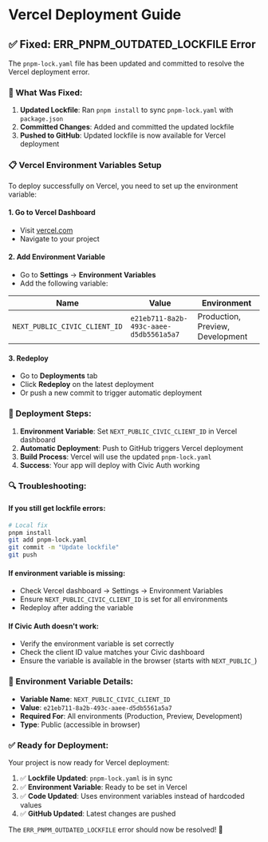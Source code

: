# Vercel Deployment Guide

## ✅ **Fixed: ERR_PNPM_OUTDATED_LOCKFILE Error**

The `pnpm-lock.yaml` file has been updated and committed to resolve the Vercel deployment error.

### **🔧 What Was Fixed:**

1. **Updated Lockfile**: Ran `pnpm install` to sync `pnpm-lock.yaml` with `package.json`
2. **Committed Changes**: Added and committed the updated lockfile
3. **Pushed to GitHub**: Updated lockfile is now available for Vercel deployment

### **📋 Vercel Environment Variables Setup**

To deploy successfully on Vercel, you need to set up the environment variable:

#### **1. Go to Vercel Dashboard**
- Visit [vercel.com](https://vercel.com)
- Navigate to your project

#### **2. Add Environment Variable**
- Go to **Settings** → **Environment Variables**
- Add the following variable:

| Name | Value | Environment |
|------|-------|-------------|
| `NEXT_PUBLIC_CIVIC_CLIENT_ID` | `e21eb711-8a2b-493c-aaee-d5db5561a5a7` | Production, Preview, Development |

#### **3. Redeploy**
- Go to **Deployments** tab
- Click **Redeploy** on the latest deployment
- Or push a new commit to trigger automatic deployment

### **🚀 Deployment Steps:**

1. **Environment Variable**: Set `NEXT_PUBLIC_CIVIC_CLIENT_ID` in Vercel dashboard
2. **Automatic Deployment**: Push to GitHub triggers Vercel deployment
3. **Build Process**: Vercel will use the updated `pnpm-lock.yaml`
4. **Success**: Your app will deploy with Civic Auth working

### **🔍 Troubleshooting:**

#### **If you still get lockfile errors:**
```bash
# Local fix
pnpm install
git add pnpm-lock.yaml
git commit -m "Update lockfile"
git push
```

#### **If environment variable is missing:**
- Check Vercel dashboard → Settings → Environment Variables
- Ensure `NEXT_PUBLIC_CIVIC_CLIENT_ID` is set for all environments
- Redeploy after adding the variable

#### **If Civic Auth doesn't work:**
- Verify the environment variable is set correctly
- Check the client ID value matches your Civic dashboard
- Ensure the variable is available in the browser (starts with `NEXT_PUBLIC_`)

### **📝 Environment Variable Details:**

- **Variable Name**: `NEXT_PUBLIC_CIVIC_CLIENT_ID`
- **Value**: `e21eb711-8a2b-493c-aaee-d5db5561a5a7`
- **Required For**: All environments (Production, Preview, Development)
- **Type**: Public (accessible in browser)

### **✅ Ready for Deployment:**

Your project is now ready for Vercel deployment:

1. ✅ **Lockfile Updated**: `pnpm-lock.yaml` is in sync
2. ✅ **Environment Variable**: Ready to be set in Vercel
3. ✅ **Code Updated**: Uses environment variables instead of hardcoded values
4. ✅ **GitHub Updated**: Latest changes are pushed

The `ERR_PNPM_OUTDATED_LOCKFILE` error should now be resolved! 🎉

